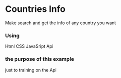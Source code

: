 # Countries Info

Make search and get the info of any country you want

### Using

Html 
CSS
JavaSript
Api

### the purpose of this example

just to training on the Api
